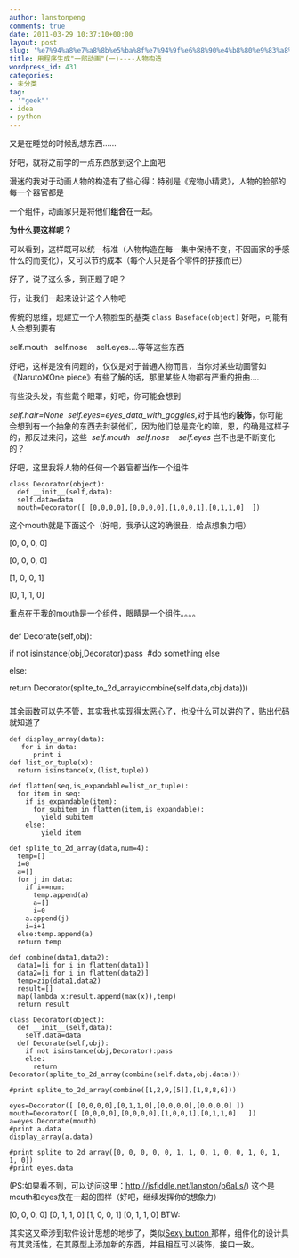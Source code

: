 ```yaml
---
author: lanstonpeng
comments: true
date: 2011-03-29 10:37:10+00:00
layout: post
slug: '%e7%94%a8%e7%a8%8b%e5%ba%8f%e7%94%9f%e6%88%90%e4%b8%80%e9%83%a8%e5%8a%a8%e7%94%bb%e4%b8%80-%e4%ba%ba%e7%89%a9%e6%9e%84%e9%80%a0'
title: 用程序生成"一部动画"(一)----人物构造
wordpress_id: 431
categories:
- 未分类
tag:
- '"geek"'
- idea
- python
---
```


又是在睡觉的时候乱想东西......

好吧，就将之前学的一点东西放到这个上面吧

漫迷的我对于动画人物的构造有了些心得：特别是《宠物小精灵》，人物的脸部的每一个器官都是

一个组件，动画家只是将他们**组合**在一起。

**为什么要这样呢？**

可以看到，这样既可以统一标准（人物构造在每一集中保持不变，不因画家的手感什么的而变化），又可以节约成本（每个人只是各个零件的拼接而已）

好了，说了这么多，到正题了吧？
<!-- more -->
行，让我们一起来设计这个人物吧

传统的思维，现建立一个人物脸型的基类
`class Baseface(object)`
好吧，可能有人会想到要有

self.mouth   self.nose    self.eyes....等等这些东西

好吧，这样是没有问题的，仅仅是对于普通人物而言，当你对某些动画譬如《Naruto》《One piece》有些了解的话，那里某些人物都有严重的扭曲....

有些没头发，有些戴个眼罩，好吧，你可能会想到

_self.hair=None  self.eyes=eyes_data_with_goggles_,对于其他的**装饰**，你可能会想到有一个抽象的东西去封装他们，因为他们总是变化的嘛，恩，的确是这样子的，那反过来问，这些  _self.mouth   self.nose    self.eyes_ 岂不也是不断变化的？

好吧，这里我将人物的任何一个器官都当作一个组件

    
    class Decorator(object):
      def __init__(self,data):
      self.data=data
      mouth=Decorator([ [0,0,0,0],[0,0,0,0],[1,0,0,1],[0,1,1,0]  ])


这个mouth就是下面这个（好吧，我承认这的确很丑，给点想象力吧）


[0, 0, 0, 0]




[0, 0, 0, 0]




[1, 0, 0, 1]




[0, 1, 1, 0]




重点在于我的mouth是一个组件，眼睛是一个组件。。。。




### 


def Decorate(self,obj):




if not isinstance(obj,Decorator):pass  #do something else




else:


return Decorator(splite_to_2d_array(combine(self.data,obj.data)))




### 



其余函数可以先不管，其实我也实现得太恶心了，也没什么可以讲的了，贴出代码就知道了

    
    
    def display_array(data):
       for i in data:
          print i
    def list_or_tuple(x):
      return isinstance(x,(list,tuple))
    
    def flatten(seq,is_expandable=list_or_tuple):
      for item in seq:
        if is_expandable(item):
          for subitem in flatten(item,is_expandable):
            yield subitem
        else:
            yield item
    
    def splite_to_2d_array(data,num=4):
      temp=[]
      i=0
      a=[]
      for j in data:
        if i==num:
          temp.append(a)
          a=[]
          i=0
        a.append(j)
        i=i+1
      else:temp.append(a)
      return temp
    
    def combine(data1,data2):
      data1=[i for i in flatten(data1)]
      data2=[i for i in flatten(data2)]
      temp=zip(data1,data2)
      result=[]
      map(lambda x:result.append(max(x)),temp)
      return result
    
    class Decorator(object):
      def __init__(self,data):
        self.data=data
      def Decorate(self,obj):
        if not isinstance(obj,Decorator):pass
        else:
          return Decorator(splite_to_2d_array(combine(self.data,obj.data)))
    
    #print splite_to_2d_array(combine([1,2,9,[5]],[1,8,8,6]))
    
    eyes=Decorator([ [0,0,0,0],[0,1,1,0],[0,0,0,0],[0,0,0,0] ])
    mouth=Decorator([ [0,0,0,0],[0,0,0,0],[1,0,0,1],[0,1,1,0]   ])
    a=eyes.Decorate(mouth)
    #print a.data
    display_array(a.data)
    
    #print splite_to_2d_array([0, 0, 0, 0, 0, 1, 1, 0, 1, 0, 0, 1, 0, 1, 1, 0])
    #print eyes.data


(PS:如果看不到，可以访问这里：http://jsfiddle.net/lanston/p6aLs/)
这个是mouth和eyes放在一起的图样（好吧，继续发挥你的想象力）

[0, 0, 0, 0]
[0, 1, 1, 0]
[1, 0, 0, 1]
[0, 1, 1, 0]
BTW:

其实这又牵涉到软件设计思想的地步了，类似[Sexy button ](http://sexybuttons.googlecode.com/svn/tags/1.0/index.html#)那样，组件化的设计具有其灵活性，在其原型上添加新的东西，并且相互可以装饰，接口一致。
